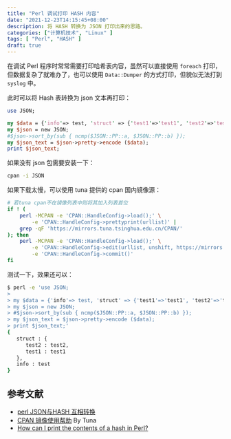 ```yaml
---
title: "Perl 调试打印 HASH 内容"
date: "2021-12-23T14:15:45+08:00"
description: 将 HASH 转换为 JSON 打印出来的思路。
categories: ["计算机技术", "Linux" ]
tags: [ "Perl", "HASH" ]
draft: true
---
```


在调试 Perl 程序时常常需要打印哈希表内容，虽然可以直接使用 `foreach` 打印，但数据复杂了就难办了，也可以使用 `Data::Dumper` 的方式打印，但貌似无法打到 `syslog` 中。

此时可以将 Hash 表转换为 json 文本再打印：

```perl
use JSON;

my $data = {'info'=> test, 'struct' => {'test1'=>'test1', 'test2'=>'test2'}};
my $json = new JSON;
#$json->sort_by(sub { ncmp($JSON::PP::a, $JSON::PP::b) });
my $json_text = $json->pretty->encode ($data);
print $json_text;
```

如果没有 json 包需要安装一下：

```bash
cpan -i JSON
```

如果下载太慢，可以使用 tuna 提供的 cpan 国内镜像源：

```bash
# 若tuna cpan不在镜像列表中则将其加入列表首位
if ! (
    perl -MCPAN -e 'CPAN::HandleConfig->load();' \
        -e 'CPAN::HandleConfig->prettyprint(urllist)' |
    grep -qF 'https://mirrors.tuna.tsinghua.edu.cn/CPAN/'
); then
    perl -MCPAN -e 'CPAN::HandleConfig->load();' \
        -e 'CPAN::HandleConfig->edit(urllist, unshift, https://mirrors.tuna.tsinghua.edu.cn/CPAN/);' \
        -e 'CPAN::HandleConfig->commit()'
fi
```

测试一下，效果还可以：

```bash
$ perl -e 'use JSON;
> 
> my $data = {'info'=> test, 'struct' => {'test1'=>'test1', 'test2'=>'test2'}};
> my $json = new JSON;
> #$json->sort_by(sub { ncmp($JSON::PP::a, $JSON::PP::b) });
> my $json_text = $json->pretty->encode ($data);
> print $json_text;'
{
   struct : {
      test2 : test2,
      test1 : test1
   },
   info : test
}
```

## 参考文献

- [perl JSON与HASH 互相转换](https://blog.csdn.net/konglongaa/article/details/51557756)
- [CPAN 镜像使用帮助](https://mirrors.tuna.tsinghua.edu.cn/help/CPAN/) By Tuna
- [How can I print the contents of a hash in Perl?](https://stackoverflow.com/questions/1162245/how-can-i-print-the-contents-of-a-hash-in-perl)